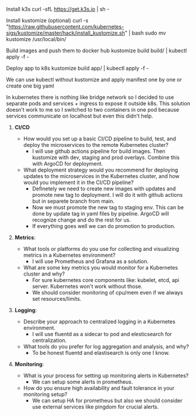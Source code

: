 Install k3s
curl -sfL https://get.k3s.io | sh -

Install kustomize (optional)
curl -s "https://raw.githubusercontent.com/kubernetes-sigs/kustomize/master/hack/install_kustomize.sh" | bash
sudo mv kustomize /usr/local/bin/

Build images and push them to docker hub
kustomize build build/ | kubectl apply -f -

Deploy app to k8s
kustomize build app/ | kubectl apply -f -

We can use kubectl without kustomize and apply manifest one by one or create one big yaml

In kubernetes there is nothing like bridge network so I decided to use separate pods and services + ingress to expose it outside k8s.
This solution doesn't work to me so I switched to two containers in one pod because services communicate on localhost but even this didn't help.

1. **CI/CD**
   - How would you set up a basic CI/CD pipeline to build, test, and deploy the microservices to the remote Kubernetes cluster?
        - I will use github actions pipeline for build images. Then kustomize with dev, staging and prod overlays. Combine this with ArgoCD for deployment.  
   - What deployment strategy would you recommend for deploying updates to the microservices in the Kubernetes cluster, and how would you implement it in the CI/CD pipeline?
        - Definetely we need to create new images with updates and promote new tag to deployment. I will do it with github actions but in separete branch from main.
        - Now we must promote the new tag to staging env. This can be done by update tag in yaml files by pipeline. ArgoCD will recognize change and do the rest for us.
        - If everything goes well we can do promotion to production.

2. **Metrics**:
   - What tools or platforms do you use for collecting and visualizing metrics in a Kubernetes environment?
        - I will use Prometheus and Grafana as a solution.
   - What are some key metrics you would monitor for a Kubernetes cluster and why?
        - For sure kubernetes core components like: kubelet, etcd, api server. Kubernetes won't work without those.
        - We should consider monitoring of cpu/mem even if we always set resources/limits.

3. **Logging**:
   - Describe your approach to centralized logging in a Kubernetes environment.
        - I will use fluentd as a sidecar to pod and elesticsearch for centralization.
   - What tools do you prefer for log aggregation and analysis, and why?
        - To be honest fluentd and elastisearch is only one I know.

4. **Monitoring**:
    - What is your process for setting up monitoring alerts in Kubernetes?
        - We can setup some alerts in prometheus.
    - How do you ensure high availability and fault tolerance in your monitoring setup?
        - We can setup HA for prometheus but also we should consider use external services like pingdom for crucial alerts.
